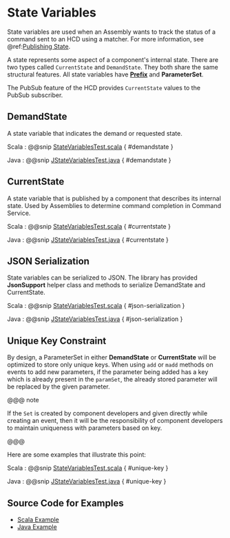 # State Variables

State variables are used when an Assembly wants to track the status of a command sent to an HCD using
a matcher.  For more information, see @ref:[Publishing State](../framework/publishing-state.md).

A state represents some aspect of a component's internal state. There are two types called `CurrentState` and `DemandState`. 
They both share the same structural features. All state variables have **[Prefix](commands.html#Prefix)** and **ParameterSet**.

The PubSub feature of the HCD provides `CurrentState` values to the PubSub subscriber.

## DemandState

A state variable that indicates the demand or requested state.

Scala
:   @@snip [StateVariablesTest.scala](../../../../examples/src/test/scala/example/params/StateVariablesTest.scala) { #demandstate }

Java
:   @@snip [JStateVariablesTest.java](../../../../examples/src/test/java/example/params/JStateVariablesTest.java) { #demandstate }


## CurrentState

A state variable that is published by a component that describes its internal state. Used by Assemblies to determine command completion in Command Service.

Scala
:   @@snip [StateVariablesTest.scala](../../../../examples/src/test/scala/example/params/StateVariablesTest.scala) { #currentstate }

Java
:   @@snip [JStateVariablesTest.java](../../../../examples/src/test/java/example/params/JStateVariablesTest.java) { #currentstate }


## JSON Serialization
State variables can be serialized to JSON. The library has provided **JsonSupport** helper class and methods to serialize DemandState and CurrentState.

Scala
:   @@snip [StateVariablesTest.scala](../../../../examples/src/test/scala/example/params/StateVariablesTest.scala) { #json-serialization }

Java
:   @@snip [JStateVariablesTest.java](../../../../examples/src/test/java/example/params/JStateVariablesTest.java) { #json-serialization }

## Unique Key Constraint

By design, a ParameterSet in either **DemandState** or **CurrentState** will be optimized to store only unique keys.
When using `add` or `madd` methods on events to add new parameters, if the parameter being added has a key which is already present in the `paramSet`,
the already stored parameter will be replaced by the given parameter. 
 
@@@ note

If the `Set` is created by component developers and given directly while creating an event, then it will be the responsibility of component developers to maintain uniqueness with
parameters based on key.

@@@    

Here are some examples that illustrate this point:

Scala
:   @@snip [StateVariablesTest.scala](../../../../examples/src/test/scala/example/params/StateVariablesTest.scala) { #unique-key }

Java
:   @@snip [JStateVariablesTest.java](../../../../examples/src/test/java/example/params/JStateVariablesTest.java) { #unique-key }

## Source Code for Examples

* [Scala Example]($github.base_url$/examples/src/test/scala/example/params/StateVariablesTest.scala)
* [Java Example]($github.base_url$/examples/src/test/java/example/params/JStateVariablesTest.java)